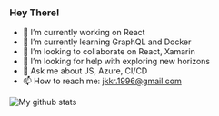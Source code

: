 ### Hey There!
<!--
**karthikkumar1996/karthikkumar1996** is a ✨ _special_ ✨ repository because its `README.md` (this file) appears on your GitHub profile.
-->
- 🔭 I’m currently working on React
- 🌱 I’m currently learning GraphQL and Docker
- 👯 I’m looking to collaborate on React, Xamarin
- 🤔 I’m looking for help with exploring new horizons
- 💬 Ask me about JS, Azure, CI/CD
- 📫 How to reach me: jkkr.1996@gmail.com

![My github stats](https://github-readme-stats.vercel.app/api?username=karthikkumar1996&show_icons=true)
